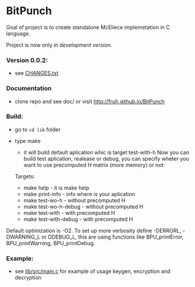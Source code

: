 BitPunch
========

Goal of project is to create standalone McEliece implemetation in C language.

Project is now only in *development version*.

### Version 0.0.2:
  - see [CHANGES.txt](CHANGES.txt)

### Documentation
  - clone repo and see doc/ or visit http://fruh.github.io/BitPunch

### Build:
  - go to `cd lib` folder
  - type make
    - it will build default aplication whic is target test-with-h
  Now you can build test aplication, realease or debug, you can specify wheter you want to use precomputed H matrix (more memory) or not:

    Targets:
      - make help - it is make help
      - make print-info - info where is your aplication
      - make test-wo-h - without precomputed H
      - make test-wo-h-debug - without precomputed H
      - make test-with - with precomputed H
      - make test-with-debug - with precomputed H
	
  Default optimization is -O2. To set up more verbosity define -DERRORL, -DWARNING_L or DDEBUG_L, this are using functions like BPU_printError, BPU_printWarning, BPU_printDebug.

### Example:
  - see [lib/src/main.c](lib/src/main.c) for example of usage keygen, encryption and decryption
